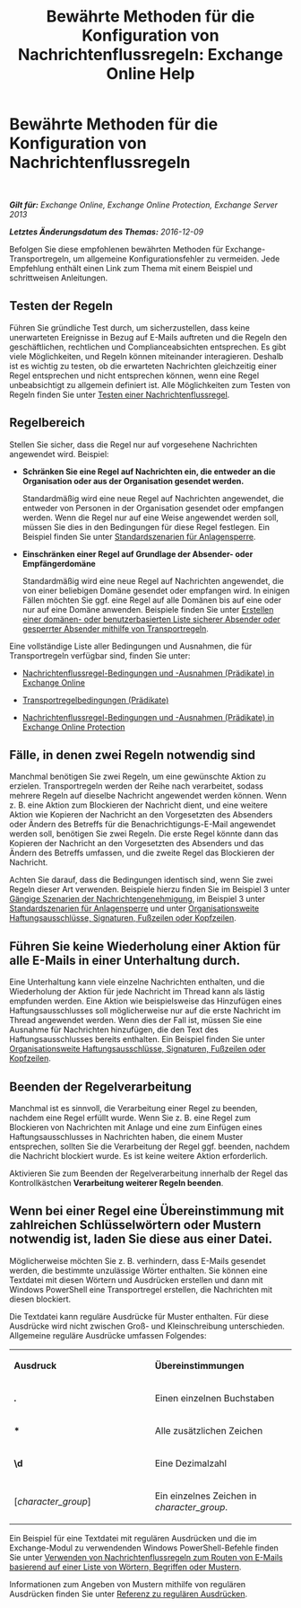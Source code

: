 ﻿---
title: 'Bewährte Methoden für die Konfiguration von Nachrichtenflussregeln: Exchange Online Help'
TOCTitle: Bewährte Methoden für die Konfiguration von Nachrichtenflussregeln
ms:assetid: abd863c3-c0ce-42f3-9470-a573adc3cbba
ms:mtpsurl: https://technet.microsoft.com/de-de/library/Dn960147(v=EXCHG.150)
ms:contentKeyID: 65234660
ms.date: 05/23/2018
mtps_version: v=EXCHG.150
ms.translationtype: MT
---

# Bewährte Methoden für die Konfiguration von Nachrichtenflussregeln

 

_**Gilt für:** Exchange Online, Exchange Online Protection, Exchange Server 2013_

_**Letztes Änderungsdatum des Themas:** 2016-12-09_

Befolgen Sie diese empfohlenen bewährten Methoden für Exchange-Transportregeln, um allgemeine Konfigurationsfehler zu vermeiden. Jede Empfehlung enthält einen Link zum Thema mit einem Beispiel und schrittweisen Anleitungen.

## Testen der Regeln

Führen Sie gründliche Test durch, um sicherzustellen, dass keine unerwarteten Ereignisse in Bezug auf E-Mails auftreten und die Regeln den geschäftlichen, rechtlichen und Complianceabsichten entsprechen. Es gibt viele Möglichkeiten, und Regeln können miteinander interagieren. Deshalb ist es wichtig zu testen, ob die erwarteten Nachrichten gleichzeitig einer Regel entsprechen und nicht entsprechen können, wenn eine Regel unbeabsichtigt zu allgemein definiert ist. Alle Möglichkeiten zum Testen von Regeln finden Sie unter [Testen einer Nachrichtenflussregel](test-a-mail-flow-rule-exchange-2013-help.md).

## Regelbereich

Stellen Sie sicher, dass die Regel nur auf vorgesehene Nachrichten angewendet wird. Beispiel:

  - **Schränken Sie eine Regel auf Nachrichten ein, die entweder an die Organisation oder aus der Organisation gesendet werden.**
    
    Standardmäßig wird eine neue Regel auf Nachrichten angewendet, die entweder von Personen in der Organisation gesendet oder empfangen werden. Wenn die Regel nur auf eine Weise angewendet werden soll, müssen Sie dies in den Bedingungen für diese Regel festlegen. Ein Beispiel finden Sie unter [Standardszenarien für Anlagensperre](common-attachment-blocking-scenarios-for-mail-flow-rules-exchange-2013-help.md).

  - **Einschränken einer Regel auf Grundlage der Absender- oder Empfängerdomäne**
    
    Standardmäßig wird eine neue Regel auf Nachrichten angewendet, die von einer beliebigen Domäne gesendet oder empfangen wird. In einigen Fällen möchten Sie ggf. eine Regel auf alle Domänen bis auf eine oder nur auf eine Domäne anwenden. Beispiele finden Sie unter [Erstellen einer domänen- oder benutzerbasierten Liste sicherer Absender oder gesperrter Absender mithilfe von Transportregeln](https://technet.microsoft.com/de-de/library/dn198251\(v=exchg.150\)).

Eine vollständige Liste aller Bedingungen und Ausnahmen, die für Transportregeln verfügbar sind, finden Sie unter:

  - [Nachrichtenflussregel-Bedingungen und -Ausnahmen (Prädikate) in Exchange Online](https://technet.microsoft.com/de-de/library/jj919235\(v=exchg.150\))

  - [Transportregelbedingungen (Prädikate)](mail-flow-rule-conditions-and-exceptions-predicates-in-exchange-2013-exchange-2013-help.md)

  - [Nachrichtenflussregel-Bedingungen und -Ausnahmen (Prädikate) in Exchange Online Protection](https://technet.microsoft.com/de-de/library/jj919234\(v=exchg.150\))

## Fälle, in denen zwei Regeln notwendig sind

Manchmal benötigen Sie zwei Regeln, um eine gewünschte Aktion zu erzielen. Transportregeln werden der Reihe nach verarbeitet, sodass mehrere Regeln auf dieselbe Nachricht angewendet werden können. Wenn z. B. eine Aktion zum Blockieren der Nachricht dient, und eine weitere Aktion wie Kopieren der Nachricht an den Vorgesetzten des Absenders oder Ändern des Betreffs für die Benachrichtigungs-E-Mail angewendet werden soll, benötigen Sie zwei Regeln. Die erste Regel könnte dann das Kopieren der Nachricht an den Vorgesetzten des Absenders und das Ändern des Betreffs umfassen, und die zweite Regel das Blockieren der Nachricht.

Achten Sie darauf, dass die Bedingungen identisch sind, wenn Sie zwei Regeln dieser Art verwenden. Beispiele hierzu finden Sie im Beispiel 3 unter [Gängige Szenarien der Nachrichtengenehmigung](common-message-approval-scenarios-exchange-2013-help.md), im Beispiel 3 unter [Standardszenarien für Anlagensperre](common-attachment-blocking-scenarios-for-mail-flow-rules-exchange-2013-help.md) und unter [Organisationsweite Haftungsausschlüsse, Signaturen, Fußzeilen oder Kopfzeilen](organization-wide-disclaimers-signatures-footers-or-headers-exchange-online-help.md).

## Führen Sie keine Wiederholung einer Aktion für alle E-Mails in einer Unterhaltung durch.

Eine Unterhaltung kann viele einzelne Nachrichten enthalten, und die Wiederholung der Aktion für jede Nachricht im Thread kann als lästig empfunden werden. Eine Aktion wie beispielsweise das Hinzufügen eines Haftungsausschlusses soll möglicherweise nur auf die erste Nachricht im Thread angewendet werden. Wenn dies der Fall ist, müssen Sie eine Ausnahme für Nachrichten hinzufügen, die den Text des Haftungsausschlusses bereits enthalten. Ein Beispiel finden Sie unter [Organisationsweite Haftungsausschlüsse, Signaturen, Fußzeilen oder Kopfzeilen](organization-wide-disclaimers-signatures-footers-or-headers-exchange-online-help.md).

## Beenden der Regelverarbeitung

Manchmal ist es sinnvoll, die Verarbeitung einer Regel zu beenden, nachdem eine Regel erfüllt wurde. Wenn Sie z. B. eine Regel zum Blockieren von Nachrichten mit Anlage und eine zum Einfügen eines Haftungsausschlusses in Nachrichten haben, die einem Muster entsprechen, sollten Sie die Verarbeitung der Regel ggf. beenden, nachdem die Nachricht blockiert wurde. Es ist keine weitere Aktion erforderlich.

Aktivieren Sie zum Beenden der Regelverarbeitung innerhalb der Regel das Kontrollkästchen **Verarbeitung weiterer Regeln beenden**.

## Wenn bei einer Regel eine Übereinstimmung mit zahlreichen Schlüsselwörtern oder Mustern notwendig ist, laden Sie diese aus einer Datei.

Möglicherweise möchten Sie z. B. verhindern, dass E-Mails gesendet werden, die bestimmte unzulässige Wörter enthalten. Sie können eine Textdatei mit diesen Wörtern und Ausdrücken erstellen und dann mit Windows PowerShell eine Transportregel erstellen, die Nachrichten mit diesen blockiert.

Die Textdatei kann reguläre Ausdrücke für Muster enthalten. Für diese Ausdrücke wird nicht zwischen Groß- und Kleinschreibung unterschieden. Allgemeine reguläre Ausdrücke umfassen Folgendes:


<table>
<colgroup>
<col style="width: 50%" />
<col style="width: 50%" />
</colgroup>
<tbody>
<tr class="odd">
<td><p><strong>Ausdruck</strong></p></td>
<td><p><strong>Übereinstimmungen</strong></p></td>
</tr>
<tr class="even">
<td><p><strong>.</strong></p></td>
<td><p>Einen einzelnen Buchstaben</p></td>
</tr>
<tr class="odd">
<td><p><strong>*</strong></p></td>
<td><p>Alle zusätzlichen Zeichen</p></td>
</tr>
<tr class="even">
<td><p><strong>\d</strong></p></td>
<td><p>Eine Dezimalzahl</p></td>
</tr>
<tr class="odd">
<td><p>[<em>character_group</em>]</p></td>
<td><p>Ein einzelnes Zeichen in <em>character_group</em>.</p></td>
</tr>
</tbody>
</table>


Ein Beispiel für eine Textdatei mit regulären Ausdrücken und die im Exchange-Modul zu verwendenden Windows PowerShell-Befehle finden Sie unter [Verwenden von Nachrichtenflussregeln zum Routen von E-Mails basierend auf einer Liste von Wörtern, Begriffen oder Mustern](use-mail-flow-rules-to-route-email-based-on-a-list-of-words-phrases-or-patterns-exchange-2013-help.md).

Informationen zum Angeben von Mustern mithilfe von regulären Ausdrücken finden Sie unter [Referenz zu regulären Ausdrücken](https://go.microsoft.com/fwlink/p/?linkid=532394).

